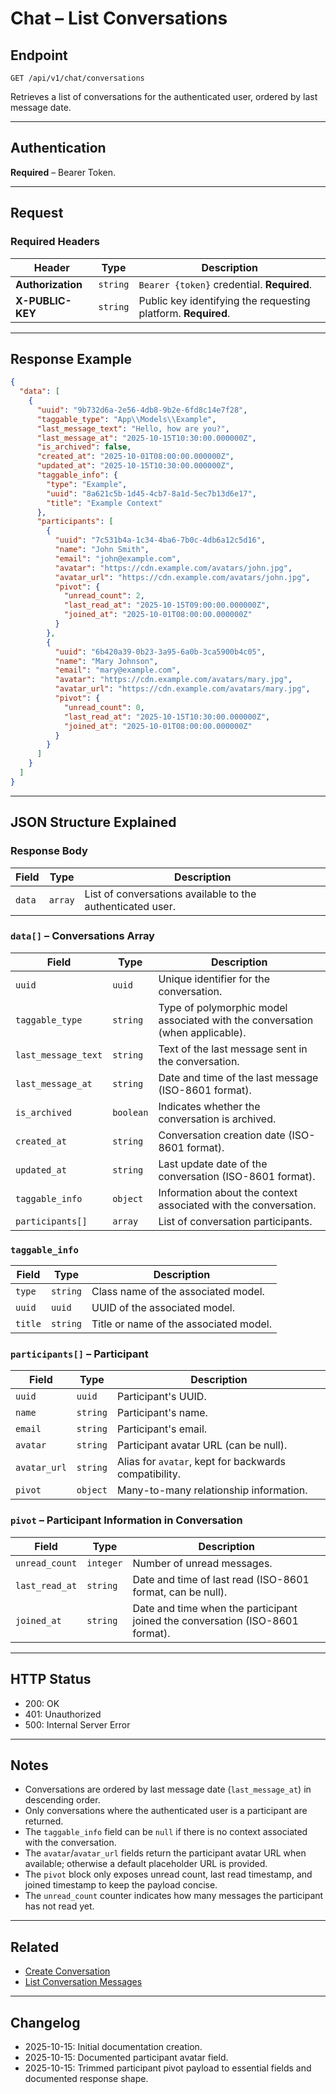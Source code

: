 # Chat – List Conversations

## Endpoint

`GET /api/v1/chat/conversations`

Retrieves a list of conversations for the authenticated user, ordered by last message date.

---

## Authentication

**Required** – Bearer Token.

---

## Request

### Required Headers

| Header            | Type     | Description |
| ----------------- | -------- | ----------- |
| **Authorization** | `string` | `Bearer {token}` credential. **Required**. |
| **X-PUBLIC-KEY**  | `string` | Public key identifying the requesting platform. **Required**. |

---

## Response Example

```json
{
  "data": [
    {
      "uuid": "9b732d6a-2e56-4db8-9b2e-6fd8c14e7f28",
      "taggable_type": "App\\Models\\Example",
      "last_message_text": "Hello, how are you?",
      "last_message_at": "2025-10-15T10:30:00.000000Z",
      "is_archived": false,
      "created_at": "2025-10-01T08:00:00.000000Z",
      "updated_at": "2025-10-15T10:30:00.000000Z",
      "taggable_info": {
        "type": "Example",
        "uuid": "8a621c5b-1d45-4cb7-8a1d-5ec7b13d6e17",
        "title": "Example Context"
      },
      "participants": [
        {
          "uuid": "7c531b4a-1c34-4ba6-7b0c-4db6a12c5d16",
          "name": "John Smith",
          "email": "john@example.com",
          "avatar": "https://cdn.example.com/avatars/john.jpg",
          "avatar_url": "https://cdn.example.com/avatars/john.jpg",
          "pivot": {
            "unread_count": 2,
            "last_read_at": "2025-10-15T09:00:00.000000Z",
            "joined_at": "2025-10-01T08:00:00.000000Z"
          }
        },
        {
          "uuid": "6b420a39-0b23-3a95-6a0b-3ca5900b4c05",
          "name": "Mary Johnson",
          "email": "mary@example.com",
          "avatar": "https://cdn.example.com/avatars/mary.jpg",
          "avatar_url": "https://cdn.example.com/avatars/mary.jpg",
          "pivot": {
            "unread_count": 0,
            "last_read_at": "2025-10-15T10:30:00.000000Z",
            "joined_at": "2025-10-01T08:00:00.000000Z"
          }
        }
      ]
    }
  ]
}
```

---

## JSON Structure Explained

### Response Body

| Field  | Type   | Description |
| ------ | ------ | ----------- |
| `data` | `array`| List of conversations available to the authenticated user. |

### `data[]` – Conversations Array

| Field               | Type      | Description |
| ------------------- | --------- | ----------- |
| `uuid`              | `uuid`    | Unique identifier for the conversation. |
| `taggable_type`     | `string`  | Type of polymorphic model associated with the conversation (when applicable). |
| `last_message_text` | `string`  | Text of the last message sent in the conversation. |
| `last_message_at`   | `string`  | Date and time of the last message (ISO-8601 format). |
| `is_archived`       | `boolean` | Indicates whether the conversation is archived. |
| `created_at`        | `string`  | Conversation creation date (ISO-8601 format). |
| `updated_at`        | `string`  | Last update date of the conversation (ISO-8601 format). |
| `taggable_info`     | `object`  | Information about the context associated with the conversation. |
| `participants[]`    | `array`   | List of conversation participants. |

### `taggable_info`

| Field   | Type     | Description |
| ------- | -------- | ----------- |
| `type`  | `string` | Class name of the associated model. |
| `uuid`  | `uuid`   | UUID of the associated model. |
| `title` | `string` | Title or name of the associated model. |

### `participants[]` – Participant

| Field       | Type     | Description |
| ----------- | -------- | ----------- |
| `uuid`      | `uuid`   | Participant's UUID. |
| `name`      | `string` | Participant's name. |
| `email`     | `string` | Participant's email. |
| `avatar`    | `string` | Participant avatar URL (can be null). |
| `avatar_url`| `string` | Alias for `avatar`, kept for backwards compatibility. |
| `pivot`     | `object` | Many-to-many relationship information. |

### `pivot` – Participant Information in Conversation

| Field          | Type      | Description |
| -------------- | --------- | ----------- |
| `unread_count` | `integer` | Number of unread messages. |
| `last_read_at` | `string`  | Date and time of last read (ISO-8601 format, can be null). |
| `joined_at`    | `string`  | Date and time when the participant joined the conversation (ISO-8601 format). |

---

## HTTP Status

- 200: OK
- 401: Unauthorized
- 500: Internal Server Error

---

## Notes

* Conversations are ordered by last message date (`last_message_at`) in descending order.
* Only conversations where the authenticated user is a participant are returned.
* The `taggable_info` field can be `null` if there is no context associated with the conversation.
* The `avatar`/`avatar_url` fields return the participant avatar URL when available; otherwise a default placeholder URL is provided.
* The `pivot` block only exposes unread count, last read timestamp, and joined timestamp to keep the payload concise.
* The `unread_count` counter indicates how many messages the participant has not read yet.

---

## Related

- [Create Conversation](./ChatConversationsCreate.md)
- [List Conversation Messages](./ChatConversationMessages.md)

---

## Changelog

- 2025-10-15: Initial documentation creation.
- 2025-10-15: Documented participant avatar field.
- 2025-10-15: Trimmed participant pivot payload to essential fields and documented response shape.
